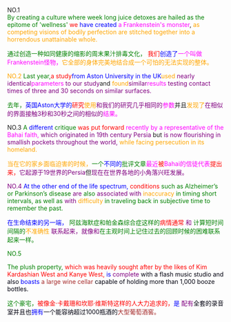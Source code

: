 NO.1  
</font><font color=Green>By creating a culture where week long juice detoxes are hailed as the epitome of 'wellness' </font> <font color=Red>we </font><font color=Blue>have created </font><font color=Magenta>a Frankenstein's monster</font>, </font><font color=Orange>as competing visions of bodily perfection are stitched together into a horrendous unattainable whole. 
    
</font> <font color=Green>通过创造一种如同健康的缩影的周末果汁排毒文化，</font> <font color=Red>我们</font><font color=Blue>创造了</font><font color=Magenta>一个叫做Frankenstein怪物，</font><font color=Orange>它全部的身体完美地结合成一个可怕的无法实现的整体。

NO.2
</font><font color=Green>Last year,</font><font color=Red>a study</font><font color=Blue>from Aston University in the UK</font><font color=Orange>used </font><font color=Purple>nearly identical</font><font color=Magenta>parameters </font><font color=Purple>to our study</font>and </font><font color=Orange>found</font><font color=Purple>similar</font><font color=Magenta>results </font><font color=Purple>testing contact times of three and 30 seconds on similar surfaces.

</font><font color=Green>去年，</font><font color=Blue>英国Aston大学的</font><font color=Red>研究</font><font color=Orange>使用</font><font color=Purple>和我们的研究几乎相同的</font><font color=Magenta>参数</font>并且</font><font color=Orange>发现了</font><font color=Purple>在相似的界面接触3秒和30秒之间的相似的</font><font color=Magenta>结果。</font>

NO.3
</font><font color=Green>A </font><font color=Blue>different </font><font color=Green>critique </font><font color=Red>was put forward </font><font color=Magenta>recently by a representative of the Bahai faith, </font><font color=Purple>which originated in 19th century Persia </font>but </font><font color=Purple>is now flourishing in smallish pockets throughout the world, </font><font color=Orange>while facing persecution in its homeland.

</font><font color=Orange>当在它的家乡面临迫害的时候，</font><font color=Green>一个</font><font color=Blue>不同的</font><font color=Green>批评文章</font><font color=Magenta>最近</font><font color=Red>被</font><font color=Magenta>Bahai的信徒代表</font><font color=Red>提出来，</font><font color=Purple>它起源于19世界的Persia</font>但</font><font color=Purple>现在在世界各地的小角落兴旺发展。

NO.4
</font><font color=Blue>At the other end of the life spectrum, </font><font color=Red>conditions</font><font color=Green> such as Alzheimer’s or Parkinson’s disease </font><font color=Purple>are </font><font color=Green> also </font><font color=Purple>associated with </font><font color=Orange>inaccuracy</font><font color=Green> in timing short intervals, as well as</font><font color=Purple> with </font><font color=Orange>difficulty </font><font color=Green>in traveling back in subjective time to remember the past.

</font><font color=Blue>在生命结束的另一端，</font><font color=Green> 阿兹海默症和帕金森综合症这样的</font><font color=Red>病情通常 </font><font color=Purple>和</font><font color=Green> 计算短时间间隔的</font><font color=Orange>不准确性</font><font color=Purple> 联系起来，就像</font><font color=Purple>和</font><font color=Green>在主观时间上记住过去的回顾时候的困难联系起来一样。

NO.5

</font><font color=Green>The plush property, </font><font color=Red>which was heavily sought after by the likes of Kim Kardashian West and Kanye West, </font><font color=Blue>is</font><font color=Purple> complete </font><font color=Orgnge>with a flash music studio and</font><font color=Orgnge> also </font><font color=Blue>boasts </font><font color=Brown>a large wine cellar</font><font color=Orgnge> capable of holding more than 1,000 booze bottles.

</font><font color=Green>这个豪宅，</font><font color=Red>被像金·卡戴珊和坎耶·维斯特这样的人大力追求的，</font><font color=Blue>是</font><font color=Purple> 配有</font><font color=Orgnge>全套的录音室并且</font><font color=Orgnge>也</font><font color=Blue>拥有</font><font color=Orgnge>一个能容纳超过1000瓶酒的</font><font color=Brown>大型葡萄酒窖。
